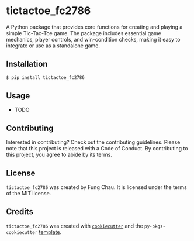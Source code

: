 # tictactoe_fc2786

A Python package that provides core functions for creating and playing a simple Tic-Tac-Toe game. The package includes essential game mechanics, player controls, and win-condition checks, making it easy to integrate or use as a standalone game.

## Installation

```bash
$ pip install tictactoe_fc2786
```

## Usage

- TODO

## Contributing

Interested in contributing? Check out the contributing guidelines. Please note that this project is released with a Code of Conduct. By contributing to this project, you agree to abide by its terms.

## License

`tictactoe_fc2786` was created by Fung Chau. It is licensed under the terms of the MIT license.

## Credits

`tictactoe_fc2786` was created with [`cookiecutter`](https://cookiecutter.readthedocs.io/en/latest/) and the `py-pkgs-cookiecutter` [template](https://github.com/py-pkgs/py-pkgs-cookiecutter).
